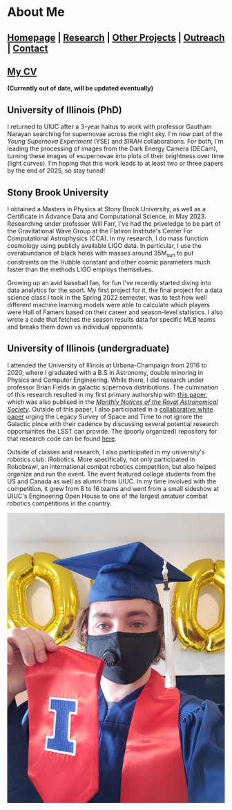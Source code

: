 # About Me

## [Homepage](https://ctmurphey.github.io) | [Research](http://ctmurphey.github.io/research) | [Other Projects](http://ctmurphey.github.io/projects) | [Outreach](https://ctmurphey.github.io/outreach) | [Contact](http://ctmurphey.github.io/contact)

## [My CV](https://ctmurphey.github.io/photos/CV-ChaunceyMurphey.pdf)
**(Currently out of date, will be updated eventually)**

## University of Illinois (PhD)
I returned to UIUC after a 3-year haitus to work with professor Gautham Narayan searching for supernovae across the night sky. I'm now part of the *Young Supernova Experiment* (YSE) and *SIRAH* collaborations. For both, I'm leading the processing of images from the Dark Energy Camera (DECam), turning these images of esupernovae into plots of their brightness over time (light curves). I'm hoping that this work leads to at least two or three papers by the end of 2025, so stay tuned!

## Stony Brook University
I obtained a Masters in Physics at Stony Brook University, as well as a Certificate in Advance Data and Computational Science, in May 2023. Researching under professor Will Farr, I've had the priveledge to be part of the Gravitational Wave Group at the Flatiron Institute's Center For Computational Astrophysics (CCA). In my research, I do mass function cosmology using publicly available LIGO data. In particular, I use the overabundance of black holes with masses around 35M<sub>sun</sub> to put constraints on the Hubble constant and other cosmic parameters much faster than the methods LIGO employs themselves.

Growing up an avid baseball fan, for fun I've recently started diving into data analytics for the sport. My first project for it, the final project for a data science class I took in the Spring 2022 semester, was to test how well different machine learning models were able to calculate which players were Hall of Famers based on their career and season-level statistics. I also wrote a code that fetches the season results data for specific MLB teams and breaks them down vs individual opponents.

## University of Illinois (undergraduate)
I attended the University of Illinois at Urbana-Champaign from 2016 to 2020, where I graduated with a B.S in Astronomy, double minoring in Physics and Computer Engineering. While there, I did research under professor Brian Fields in galactic supernova distributions. The culmination of this research resulted in my first primary authorship with [this paper](https://arxiv.org/abs/2012.06552), which was also publised in the [*Monthly Notices of the Royal Astronomical Society*](https://academic.oup.com/mnras/article-abstract/507/1/927/6330468?redirectedFrom=fulltext). Outside of this paper, I also participated in a [collaborative white paper](https://arxiv.org/abs/1811.12433v1) urging the Legacy Survey of Space and Time to not ignore the Galactic plnce with their cadence by discussing several potential research opportuinites the LSST can provide. The (poorly organized) repository for that research code can be found [here](https://github.com/ctmurphey/Undergrad-Research).

Outside of classes and research, I also participated in my university's robotics club: iRobotics. More specifically, not only participated in Robobrawl, an international combat robotics competition, but also helped organize and run the event. The event featured college students from the US and Canada as well as alumni from UIUC. In my time involved with the competition, it grew from 8 to 16 teams and went from a small sideshow at UIUC's Engineering Open House to one of the largest amatuer combat robotics competitions in the country.

![img](photos/grad-mask-selfie.jpg)

